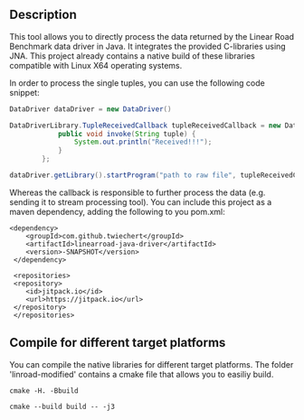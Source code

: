 ## Description

This tool allows you to directly process the data returned by the Linear Road Benchmark data driver in Java.
It integrates the provided C-libraries using JNA. This project already contains a native build of these libraries compatible with Linux X64 operating systems.


In order to process the single tuples, you can use the following code snippet:

```java
DataDriver dataDriver = new DataDriver()

DataDriverLibrary.TupleReceivedCallback tupleReceivedCallback = new DataDriverLibrary.TupleReceivedCallback() {
            public void invoke(String tuple) {
                System.out.println("Received!!!");
            }
        };

dataDriver.getLibrary().startProgram("path to raw file", tupleReceivedCallback);
```

Whereas the callback is responsible to further process the data (e.g. sending it to stream processing tool).
You can include this project as a maven dependency, adding the following to you pom.xml:

    <dependency>
        <groupId>com.github.twiechert</groupId>
        <artifactId>linearroad-java-driver</artifactId>
        <version>-SNAPSHOT</version>
     </dependency>

     <repositories>
     <repository>
        <id>jitpack.io</id>
        <url>https://jitpack.io</url>
     </repository>
     </repositories>



## Compile for different target platforms

You can compile the native libraries for different target platforms. The folder 'linroad-modified' contains a cmake file that allows you to easiliy build.


    cmake -H. -Bbuild

    cmake --build build -- -j3
